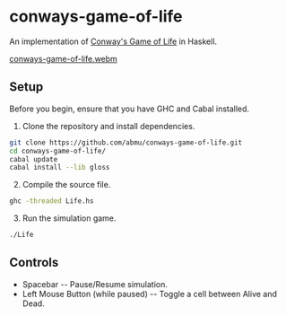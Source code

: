 # conways-game-of-life

An implementation of [Conway's Game of Life](https://en.wikipedia.org/wiki/Conway%27s_Game_of_Life) in Haskell.

[conways-game-of-life.webm](https://github.com/user-attachments/assets/e4a9bf58-7feb-4e0a-93ad-2ab3bd372c38)

## Setup

Before you begin, ensure that you have GHC and Cabal installed.

1. Clone the repository and install dependencies.

```bash
git clone https://github.com/abmu/conways-game-of-life.git
cd conways-game-of-life/
cabal update
cabal install --lib gloss
```

2. Compile the source file.

```bash
ghc -threaded Life.hs
```

3. Run the simulation game.

```bash
./Life
```

## Controls

- Spacebar -- Pause/Resume simulation.
- Left Mouse Button (while paused) -- Toggle a cell between Alive and Dead.

